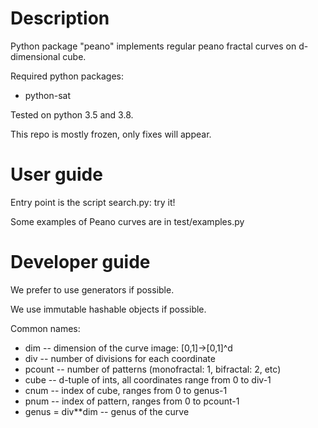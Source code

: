 # Description

Python package "peano" implements regular peano fractal curves on d-dimensional cube.

Required python packages:
- python-sat

Tested on python 3.5 and 3.8.

This repo is mostly frozen, only fixes will appear.


# User guide

Entry point is the script search.py: try it!

Some examples of Peano curves are in test/examples.py

# Developer guide

We prefer to use generators if possible.

We use immutable hashable objects if possible.

Common names:
* dim -- dimension of the curve image: [0,1]->[0,1]^d
* div -- number of divisions for each coordinate
* pcount -- number of patterns (monofractal: 1, bifractal: 2, etc)
* cube -- d-tuple of ints, all coordinates range from 0 to div-1
* cnum -- index of cube, ranges from 0 to genus-1
* pnum -- index of pattern, ranges from 0 to pcount-1
* genus = div**dim -- genus of the curve
